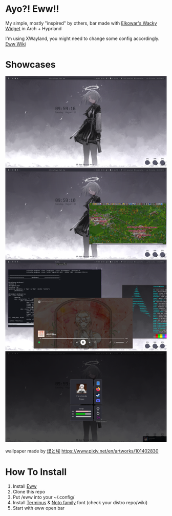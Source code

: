 # Ayo?! Eww!!

My simple, mostly "inspired" by others, bar made with [Elkowar's Wacky Widget](https://github.com/elkowar/eww/) in Arch + Hyprland

I'm using XWayland, you might need to change some config accordingly. [Eww Wiki](https://elkowar.github.io/eww/)

# Showcases
<img src="picture1.png">
<img src="picture2.png">
<img src="picture3.png">
<img src="dashboard.png">

wallpaper made by [煤と埃](https://www.pixiv.net/en/users/32133224) https://www.pixiv.net/en/artworks/101402830

# How To Install

  1. Install [Eww](https://github.com/elkowar/eww/)
  2. Clone this repo
  3. Put /eww into your ~/.config/
  4. Install [Terminus](https://sourceforge.net/projects/terminus-font/files/) & [Noto family](https://archlinux.org/packages/extra/any/noto-fonts/) font (check your distro repo/wiki)
  6. Start with eww open bar
